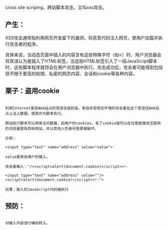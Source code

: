 
cross site scriping，跨站脚本攻击，又叫xss攻击。


## 产生：

XSS攻击通常指利用网页开发留下的漏洞，将恶意代码注入网页，使用户加载并执行攻击者的程序。

具体来说，当动态页面中插入的内容含有这些特殊字符（如<）时，用户浏览器会将其误认为是插入了HTML标签，当这些HTML标签引入了一段JavaScript脚本时，这些脚本程序就将会在用户浏览器中执行。攻击成功后，攻击者可能得到包括但不限于更高的权限、私密的网页内容、会话和cookie等各种内容。




## 栗子：盗用cookie

```

利用Internet某些Web站点的受信任级别高，来自非受信任环境的攻击者在这个受信任Web站点上注入数据，使其作为脚本执行。

跨站执行脚本可以用来访问数据，如用户的cookies，有了cookie就可以在任意能接进互联网的浏览器登陆目标网站，并以其他人的身份登录做破坏。

示例：

<input type="text" name="address" value="value">

value是来自用户的输入。

攻击者输入："/><script>alert(document.cookie)</script><!-

<input type="text" name="address" value=""/><script>alert(document.cookie)</script><!-">

后果：嵌入的JavaScript代码被执行

```

## 预防：

```

对输入内容进行编码转义。

```
